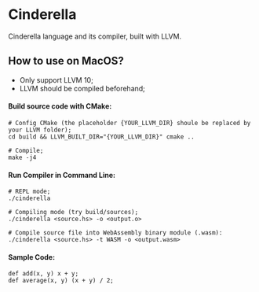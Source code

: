 # Cinderella
Cinderella language and its compiler, built with LLVM.

## How to use on MacOS?

* Only support LLVM 10;
* LLVM should be compiled beforehand;

#### Build source code with CMake:
```shell
# Config CMake (the placeholder {YOUR_LLVM_DIR} shoule be replaced by your LLVM folder);
cd build && LLVM_BUILT_DIR="{YOUR_LLVM_DIR}" cmake ..

# Compile;
make -j4
```

#### Run Compiler in Command Line:
```shell 
# REPL mode;
./cinderella

# Compiling mode (try build/sources);
./cinderella <source.hs> -o <output.o> 

# Compile source file into WebAssembly binary module (.wasm):
./cinderella <source.hs> -t WASM -o <output.wasm> 
```

#### Sample Code:
```hangScript
def add(x, y) x + y;
def average(x, y) (x + y) / 2;
```
